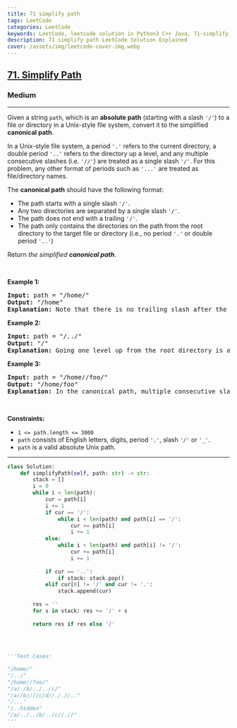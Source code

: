 ```yaml
---
title: 71 simplify path
tags: LeetCode
categories: LeetCode
keywords: LeetCode, leetcode solution in Python3 C++ Java, 71-simplify-path solution
description: 71 simplify path LeetCode Solution Explained
cover: /assets/img/leetcode-cover-img.webp
---
```





<h2><a href="https://leetcode.com/problems/simplify-path/">71. Simplify Path</a></h2><h3>Medium</h3><hr><div><p>Given a string <code>path</code>, which is an <strong>absolute path</strong> (starting with a slash <code>'/'</code>) to a file or directory in a Unix-style file system, convert it to the simplified <strong>canonical path</strong>.</p>

<p>In a Unix-style file system, a period <code>'.'</code> refers to the current directory, a double period <code>'..'</code> refers to the directory up a level, and any multiple consecutive slashes (i.e. <code>'//'</code>) are treated as a single slash <code>'/'</code>. For this problem, any other format of periods such as <code>'...'</code> are treated as file/directory names.</p>

<p>The <strong>canonical path</strong> should have the following format:</p>

<ul>
	<li>The path starts with a single slash <code>'/'</code>.</li>
	<li>Any two directories are separated by a single slash <code>'/'</code>.</li>
	<li>The path does not end with a trailing <code>'/'</code>.</li>
	<li>The path only contains the directories on the path from the root directory to the target file or directory (i.e., no period <code>'.'</code> or double period <code>'..'</code>)</li>
</ul>

<p>Return <em>the simplified <strong>canonical path</strong></em>.</p>

<p>&nbsp;</p>
<p><strong>Example 1:</strong></p>

<pre><strong>Input:</strong> path = "/home/"
<strong>Output:</strong> "/home"
<strong>Explanation:</strong> Note that there is no trailing slash after the last directory name.
</pre>

<p><strong>Example 2:</strong></p>

<pre><strong>Input:</strong> path = "/../"
<strong>Output:</strong> "/"
<strong>Explanation:</strong> Going one level up from the root directory is a no-op, as the root level is the highest level you can go.
</pre>

<p><strong>Example 3:</strong></p>

<pre><strong>Input:</strong> path = "/home//foo/"
<strong>Output:</strong> "/home/foo"
<strong>Explanation:</strong> In the canonical path, multiple consecutive slashes are replaced by a single one.
</pre>

<p>&nbsp;</p>
<p><strong>Constraints:</strong></p>

<ul>
	<li><code>1 &lt;= path.length &lt;= 3000</code></li>
	<li><code>path</code> consists of English letters, digits, period <code>'.'</code>, slash <code>'/'</code> or <code>'_'</code>.</li>
	<li><code>path</code> is a valid absolute Unix path.</li>
</ul>
</div>

---




```python
class Solution:
    def simplifyPath(self, path: str) -> str:
        stack = []
        i = 0
        while i < len(path):
            cur = path[i]
            i += 1
            if cur == '/':
                while i < len(path) and path[i] == '/':
                    cur += path[i]
                    i += 1
            else:
                while i < len(path) and path[i] != '/':
                    cur += path[i]
                    i += 1
                    
            if cur == '..': 
                if stack: stack.pop()
            elif cur[0] != '/' and cur != '.': 
                stack.append(cur)
        
        res = ''
        for s in stack: res += '/' + s
            
        return res if res else '/'

    
    
    
'''Test Cases:

"/home/"
"/../"
"/home//foo/"
"/a/./b/../../c/"
"/a//b////c/d//././/.."
"/..."
"/..hidden"
"/a/../../b/../c//.//"
'''
```
